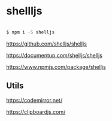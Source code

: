 # shellljs


```sh

$ npm i -S shelljs

```

https://github.com/shelljs/shelljs

https://documentup.com/shelljs/shelljs

https://www.npmjs.com/package/shelljs


## Utils

https://codemirror.net/

https://clipboardjs.com/





